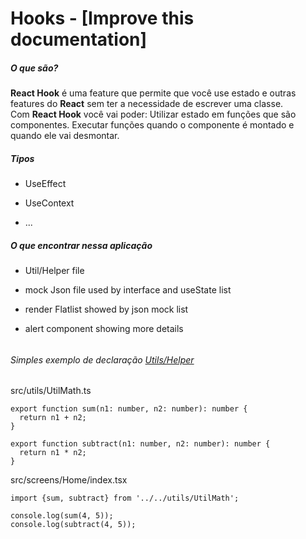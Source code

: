 # Hooks - [Improve this documentation]

##### O que são?

**React Hook** é uma feature que permite que você use estado e outras features do **React** sem ter a necessidade de escrever uma classe. Com **React Hook** você vai poder: Utilizar estado em funções que são componentes. Executar funções quando o componente é montado e quando ele vai desmontar.

##### Tipos

* UseEffect

* UseContext

* ...

##### O que encontrar nessa aplicação

* Util/Helper file

* mock Json file used by interface and useState list

* render Flatlist showed by json mock list

* alert component showing more details

###### 

###### Simples exemplo de declaração [Utils/Helper](https://stackoverflow.com/questions/38402025/how-to-create-helper-file-full-of-functions-in-react-native)

src/utils/UtilMath.ts

```
export function sum(n1: number, n2: number): number {
  return n1 + n2;
}

export function subtract(n1: number, n2: number): number {
  return n1 * n2;
}
```

src/screens/Home/index.tsx

    import {sum, subtract} from '../../utils/UtilMath';
    
    console.log(sum(4, 5));
    console.log(subtract(4, 5));

##### 
